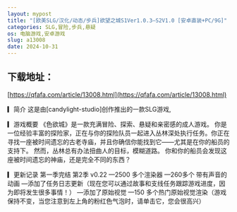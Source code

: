 ```yaml
---
layout: mypost
title: "[欧美SLG/汉化/动态/步兵]欲望之城S1Ver1.0.3—S2V1.0 [安卓直装+PC/9G]"
categories: SLG,冒险,步兵,悬疑
os: 电脑游戏,安卓游戏
slug: a13008
date: 2024-10-31
---
```


## 下载地址：

[https://qfafa.com/article/13008.html](https://qfafa.com/article/13008.html)

▎简介
 这是由\[candylight-studio\]创作推出的一款SLG游戏,

▎游戏概要
 《色欲城》是一款充满冒险、探索、悬疑和亲密感的成人游戏。
 你是一位经验丰富的探险家，正在与你的探险队员一起进入丛林深处执行任务。你正在寻找一座被时间遗忘的古老寺庙，并且你确信你能找到它——尤其是在你的船员的支持下。
 然而，丛林总有办法扭曲人的目标，模糊道路。
你和你的船员会发现这座被时间遗忘的神庙，还是完全不同的东西？​

▎更新记录
第一季完结 
第2季 v0.22
—2500 多个渲染器
—260多个 带有声音的动画
—添加了任务日志更新（现在您可以通过故事和支线任务跟踪游戏进度，因为即将发生很多事情！）
—添加了原始视觉
—150 多个热门原始视觉渲染（游戏保持不变，当您注意到左上角的粉红色气泡时，请单击它，您会很高兴）